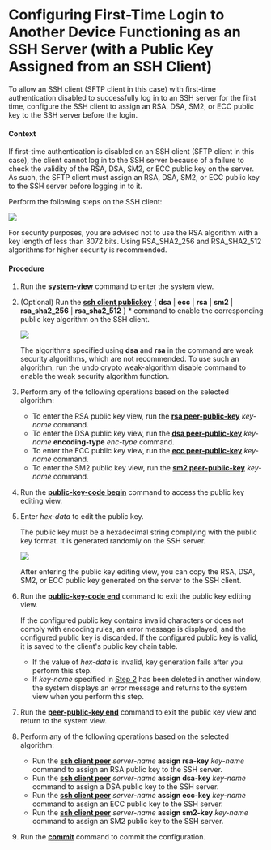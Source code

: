 Configuring First-Time Login to Another Device Functioning as an SSH Server (with a Public Key Assigned from an SSH Client)
===========================================================================================================================

To allow an SSH client (SFTP client in this case) with first-time authentication disabled to successfully log in to an SSH server for the first time, configure the SSH client to assign an RSA, DSA, SM2, or ECC public key to the SSH server before the login.

#### Context

If first-time authentication is disabled on an SSH client (SFTP client in this case), the client cannot log in to the SSH server because of a failure to check the validity of the RSA, DSA, SM2, or ECC public key on the server. As such, the SFTP client must assign an RSA, DSA, SM2, or ECC public key to the SSH server before logging in to it.

Perform the following steps on the SSH client:

![](../../../../public_sys-resources/note_3.0-en-us.png) 

For security purposes, you are advised not to use the RSA algorithm with a key length of less than 3072 bits. Using RSA\_SHA2\_256 and RSA\_SHA2\_512 algorithms for higher security is recommended.



#### Procedure

1. Run the [**system-view**](cmdqueryname=system-view) command to enter the system view.
2. (Optional) Run the [**ssh client publickey**](cmdqueryname=ssh+client+publickey) { **dsa** | **ecc** | **rsa** | **sm2** | **rsa\_sha2\_256** | **rsa\_sha2\_512** } \* command to enable the corresponding public key algorithm on the SSH client.
   
   ![](../../../../public_sys-resources/note_3.0-en-us.png) 
   
   The algorithms specified using **dsa** and **rsa** in the command are weak security algorithms, which are not recommended. To use such an algorithm, run the undo crypto weak-algorithm disable command to enable the weak security algorithm function.
3. Perform any of the following operations based on the selected algorithm:
   
   
   * To enter the RSA public key view, run the [**rsa peer-public-key**](cmdqueryname=rsa+peer-public-key) *key-name* command.
   * To enter the DSA public key view, run the [**dsa peer-public-key**](cmdqueryname=dsa+peer-public-key) *key-name* **encoding-type** *enc-type* command.
   * To enter the ECC public key view, run the [**ecc peer-public-key**](cmdqueryname=ecc+peer-public-key) *key-name* command.
   * To enter the SM2 public key view, run the [**sm2 peer-public-key**](cmdqueryname=sm2+peer-public-key) *key-name* command.
4. Run the [**public-key-code begin**](cmdqueryname=public-key-code+begin) command to access the public key editing view.
5. Enter *hex-data* to edit the public key.
   
   
   
   The public key must be a hexadecimal string complying with the public key format. It is generated randomly on the SSH server.
   
   ![](../../../../public_sys-resources/note_3.0-en-us.png) 
   
   After entering the public key editing view, you can copy the RSA, DSA, SM2, or ECC public key generated on the server to the SSH client.
6. Run the [**public-key-code end**](cmdqueryname=public-key-code+end) command to exit the public key editing view.
   
   
   
   If the configured public key contains invalid characters or does not comply with encoding rules, an error message is displayed, and the configured public key is discarded. If the configured public key is valid, it is saved to the client's public key chain table.
   
   * If the value of *hex-data* is invalid, key generation fails after you perform this step.
   * If *key-name* specified in [Step 2](#EN-US_TASK_0172360110__en-us_task_0172360082_step_1) has been deleted in another window, the system displays an error message and returns to the system view when you perform this step.
7. Run the [**peer-public-key end**](cmdqueryname=peer-public-key+end) command to exit the public key view and return to the system view.
8. Perform any of the following operations based on the selected algorithm:
   
   
   * Run the [**ssh client peer**](cmdqueryname=ssh+client+peer) *server-name* **assign rsa-key** *key-name* command to assign an RSA public key to the SSH server.
   * Run the [**ssh client peer**](cmdqueryname=ssh+client+peer) *server-name* **assign dsa-key** *key-name* command to assign a DSA public key to the SSH server.
   * Run the [**ssh client peer**](cmdqueryname=ssh+client+peer) *server-name* **assign ecc-key** *key-name* command to assign an ECC public key to the SSH server.
   * Run the [**ssh client peer**](cmdqueryname=ssh+client+peer) *server-name* **assign sm2-key** *key-name* command to assign an SM2 public key to the SSH server.
9. Run the [**commit**](cmdqueryname=commit) command to commit the configuration.